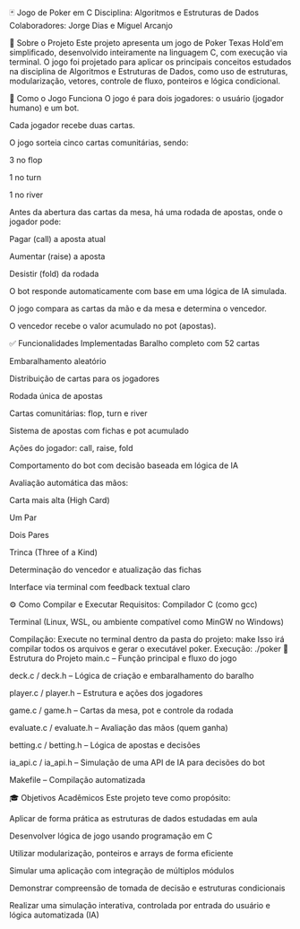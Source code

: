 🃏 Jogo de Poker em C
Disciplina: Algoritmos e Estruturas de Dados
Colaboradores: Jorge Dias e Miguel Arcanjo

📌 Sobre o Projeto
Este projeto apresenta um jogo de Poker Texas Hold'em simplificado, desenvolvido inteiramente na linguagem C, com execução via terminal. O jogo foi projetado para aplicar os principais conceitos estudados na disciplina de Algoritmos e Estruturas de Dados, como uso de estruturas, modularização, vetores, controle de fluxo, ponteiros e lógica condicional.

🧠 Como o Jogo Funciona
O jogo é para dois jogadores: o usuário (jogador humano) e um bot.

Cada jogador recebe duas cartas.

O jogo sorteia cinco cartas comunitárias, sendo:

3 no flop

1 no turn

1 no river

Antes da abertura das cartas da mesa, há uma rodada de apostas, onde o jogador pode:

Pagar (call) a aposta atual

Aumentar (raise) a aposta

Desistir (fold) da rodada

O bot responde automaticamente com base em uma lógica de IA simulada.

O jogo compara as cartas da mão e da mesa e determina o vencedor.

O vencedor recebe o valor acumulado no pot (apostas).

✅ Funcionalidades Implementadas
Baralho completo com 52 cartas

Embaralhamento aleatório

Distribuição de cartas para os jogadores

Rodada única de apostas

Cartas comunitárias: flop, turn e river

Sistema de apostas com fichas e pot acumulado

Ações do jogador: call, raise, fold

Comportamento do bot com decisão baseada em lógica de IA

Avaliação automática das mãos:

Carta mais alta (High Card)

Um Par

Dois Pares

Trinca (Three of a Kind)

Determinação do vencedor e atualização das fichas

Interface via terminal com feedback textual claro

⚙️ Como Compilar e Executar
Requisitos:
Compilador C (como gcc)

Terminal (Linux, WSL, ou ambiente compatível como MinGW no Windows)

Compilação:
Execute no terminal dentro da pasta do projeto:
make
Isso irá compilar todos os arquivos e gerar o executável poker.
Execução:
./poker
📁 Estrutura do Projeto
main.c – Função principal e fluxo do jogo

deck.c / deck.h – Lógica de criação e embaralhamento do baralho

player.c / player.h – Estrutura e ações dos jogadores

game.c / game.h – Cartas da mesa, pot e controle da rodada

evaluate.c / evaluate.h – Avaliação das mãos (quem ganha)

betting.c / betting.h – Lógica de apostas e decisões

ia_api.c / ia_api.h – Simulação de uma API de IA para decisões do bot

Makefile – Compilação automatizada

🎓 Objetivos Acadêmicos
Este projeto teve como propósito:

Aplicar de forma prática as estruturas de dados estudadas em aula

Desenvolver lógica de jogo usando programação em C

Utilizar modularização, ponteiros e arrays de forma eficiente

Simular uma aplicação com integração de múltiplos módulos

Demonstrar compreensão de tomada de decisão e estruturas condicionais

Realizar uma simulação interativa, controlada por entrada do usuário e lógica automatizada (IA)
